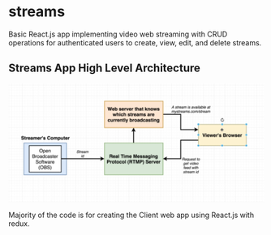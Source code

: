 # streams
Basic React.js app implementing video web streaming with CRUD operations for authenticated users to create, view, edit, and delete streams.

## Streams App High Level Architecture
![overall Streams web app architecture](./streams%20app%20architecture.png)

Majority of the code is for creating the Client web app using React.js with redux.
